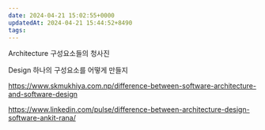 ```yaml
---
date: 2024-04-21 15:02:55+0000
updatedAt: 2024-04-21 15:44:52+8490
tags: 
---
```


Architecture
구성요소들의 청사진


Design
하나의 구성요소를 어떻게 만들지






https://www.skmukhiya.com.np/difference-between-software-architecture-and-software-design

https://www.linkedin.com/pulse/difference-between-architecture-design-software-ankit-rana/